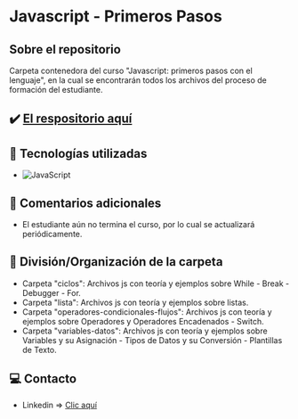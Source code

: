 # Javascript - Primeros Pasos

## Sobre el repositorio
Carpeta contenedora del curso "Javascript: primeros pasos con el lenguaje", en la cual se encontrarán todos los archivos del proceso de formación del estudiante.

## ✔️ [El respositorio aquí](https://github.com/K3yJey/Javascript-primerosPasos.git)

## 🔧 Tecnologías utilizadas
* ![JavaScript](https://img.shields.io/badge/javascript-%23323330.svg?style=for-the-badge&logo=javascript&logoColor=%23F7DF1E)

## 📌 Comentarios adicionales 
* El estudiante aún no termina el curso, por lo cual se actualizará periódicamente.

## 📂 División/Organización de la carpeta
* Carpeta "ciclos": Archivos js con teoría y ejemplos sobre While - Break - Debugger - For.
* Carpeta "lista": Archivos js con teoría y ejemplos sobre listas.
* Carpeta "operadores-condicionales-flujos": Archivos js con teoría y ejemplos sobre Operadores y Operadores Encadenados - Switch.
* Carpeta "variables-datos": Archivos js con teoría y ejemplos sobre Variables y su Asignación - Tipos de Datos y su Conversión - Plantillas de Texto.

## 💻 Contacto
* Linkedin => [Clic aquí](https://www.linkedin.com/in/k3yjey-dev/)
